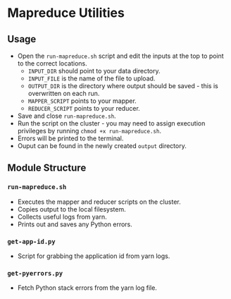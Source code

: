 # Mapreduce Utilities

## Usage

* Open the `run-mapreduce.sh` script and edit the inputs at the top to point to the correct locations.
  + `INPUT_DIR` should point to your data directory.
  + `INPUT_FILE` is the name of the file to upload.
  + `OUTPUT_DIR` is the directory where output should be saved - this is overwritten on each run.
  + `MAPPER_SCRIPT` points to your mapper.
  + `REDUCER_SCRIPT` points to your reducer.
* Save and close `run-mapreduce.sh`.
* Run the script on the cluster - you may need to assign execution privileges by running `chmod +x run-mapreduce.sh`.
* Errors will be printed to the terminal.
* Ouput can be found in the newly created `output` directory.

## Module Structure

### `run-mapreduce.sh`

* Executes the mapper and reducer scripts on the cluster.
* Copies output to the local filesystem.
* Collects useful logs from yarn.
* Prints out and saves any Python errors.

### `get-app-id.py`

* Script for grabbing the application id from yarn logs.

### `get-pyerrors.py`

* Fetch Python stack errors from the yarn log file.
